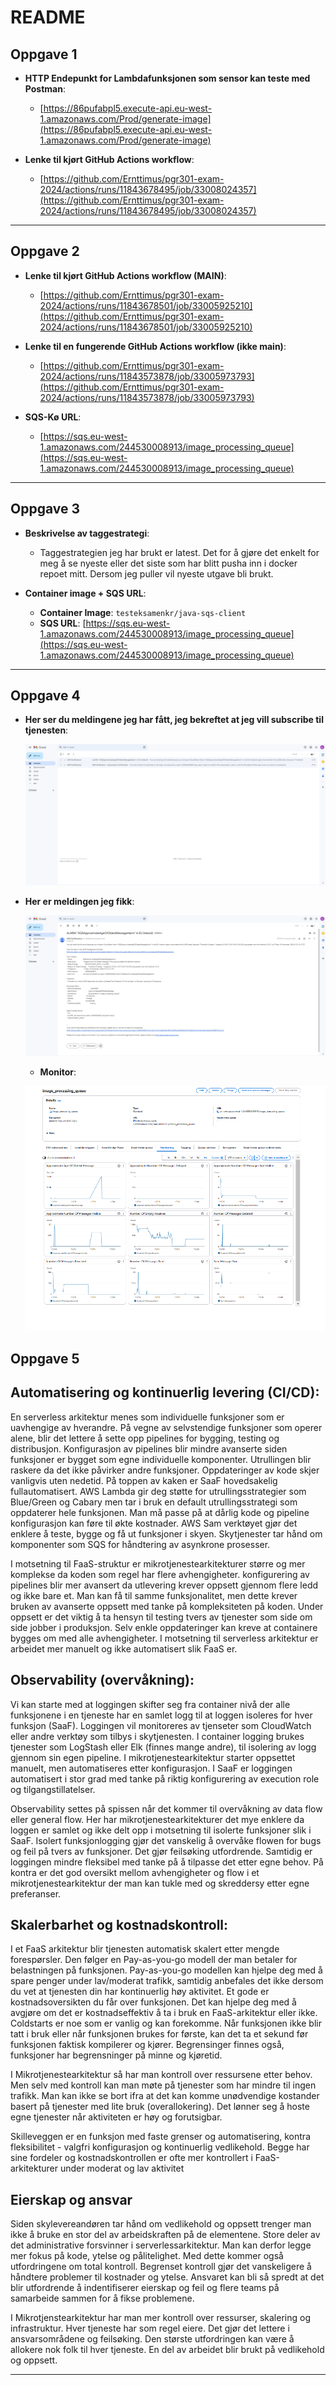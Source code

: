 
# README

## Oppgave 1

- **HTTP Endepunkt for Lambdafunksjonen som sensor kan teste med Postman**:
  - [https://86pufabpl5.execute-api.eu-west-1.amazonaws.com/Prod/generate-image](https://86pufabpl5.execute-api.eu-west-1.amazonaws.com/Prod/generate-image)  <!-- Updated endpoint -->

- **Lenke til kjørt GitHub Actions workflow**:
  - [https://github.com/Ernttimus/pgr301-exam-2024/actions/runs/11843678495/job/33008024357](https://github.com/Ernttimus/pgr301-exam-2024/actions/runs/11843678495/job/33008024357)

---

## Oppgave 2

- **Lenke til kjørt GitHub Actions workflow (MAIN)**:
  - [https://github.com/Ernttimus/pgr301-exam-2024/actions/runs/11843678501/job/33005925210](https://github.com/Ernttimus/pgr301-exam-2024/actions/runs/11843678501/job/33005925210)

- **Lenke til en fungerende GitHub Actions workflow (ikke main)**:
  - [https://github.com/Ernttimus/pgr301-exam-2024/actions/runs/11843573878/job/33005973793](https://github.com/Ernttimus/pgr301-exam-2024/actions/runs/11843573878/job/33005973793)

- **SQS-Kø URL**:
  - [https://sqs.eu-west-1.amazonaws.com/244530008913/image_processing_queue](https://sqs.eu-west-1.amazonaws.com/244530008913/image_processing_queue)

---

## Oppgave 3

- **Beskrivelse av taggestrategi**: 
  - Taggestrategien jeg har brukt er latest. Det for å gjøre det enkelt for meg å se nyeste eller det siste som har blitt pusha inn i docker repoet mitt. Dersom jeg puller vil nyeste utgave bli brukt.

- **Container image + SQS URL**:
  - **Container Image**: `testeksamenkr/java-sqs-client`
  - **SQS URL**: [https://sqs.eu-west-1.amazonaws.com/244530008913/image_processing_queue](https://sqs.eu-west-1.amazonaws.com/244530008913/image_processing_queue)

---

## Oppgave 4

- **Her ser du meldingene jeg har fått, jeg bekreftet at jeg vill subscribe til tjenesten**:
  
  ![Subscription Confirmation](img/messages.png)
  
- **Her er meldingen jeg fikk**:
  
  ![Operation Successful](img/det_fungerte.png)


  - **Monitor**:
  
  ![Monitor](img/monitor.png)



## Oppgave 5



## Automatisering og kontinuerlig levering (CI/CD): 

En serverless arkitektur menes som individuelle funksjoner som er uavhengige av hverandre. På vegne av selvstendige funksjoner som operer alene, blir det lettere å sette opp pipelines for bygging, testing og distribusjon. Konfigurasjon av pipelines blir mindre avanserte siden funksjoner er bygget som egne individuelle komponenter. Utrullingen blir raskere da det ikke påvirker andre funksjoner. Oppdateringer av kode skjer vanligvis uten nedetid. På toppen av kaken er SaaF hovedsakelig fullautomatisert. AWS Lambda gir deg støtte for utrullingsstrategier som Blue/Green og Cabary men tar i bruk en default utrullingsstrategi som oppdaterer hele funksjonen. Man må passe på at dårlig kode og pipeline konfigurasjon kan føre til økte kostnader. AWS Sam verktøyet gjør det enklere å teste, bygge og få ut funksjoner i skyen. Skytjenester tar hånd om komponenter som SQS for håndtering av asynkrone prosesser. 




I motsetning til FaaS-struktur er mikrotjenestearkitekturer større og mer komplekse da koden som regel har flere avhengigheter. konfigurering av pipelines blir mer avansert da utlevering krever oppsett gjennom flere ledd og ikke bare et. Man kan få til samme funksjonalitet, men dette krever bruken av avanserte oppsett med tanke på kompleksiteten på koden. Under oppsett er det viktig å ta hensyn til testing tvers av tjenester som side om side jobber i produksjon. Selv enkle oppdateringer kan kreve at containere bygges om med alle avhengigheter. I motsetning til serverless arkitektur er arbeidet mer manuelt og ikke automatisert slik FaaS er.


## Observability (overvåkning): 


Vi kan starte med at loggingen skifter seg fra container nivå der alle funksjonene i en tjeneste har en samlet logg til at loggen isoleres for hver funksjon (SaaF). Loggingen vil monitoreres av tjenseter som CloudWatch eller andre verktøy som tilbys i skytjenesten. I container logging brukes tjenester som LogStash eller Elk (finnes mange andre), til isolering av logg gjennom sin egen pipeline. I mikrotjenestearkitektur starter oppsettet manuelt, men automatiseres etter konfigurasjon. I SaaF er loggingen automatisert i stor grad med tanke på riktig konfigurering av execution role og tilgangstillatelser.

Observability settes på spissen når det kommer til overvåkning av data flow eller general flow. Her har mikrotjenestearkitekturer det mye enklere da loggen er samlet og ikke delt opp i motsetning til isolerte funksjoner slik i SaaF. Isolert funksjonlogging gjør det vanskelig å overvåke flowen for bugs og feil på tvers av funksjoner. Det gjør feilsøking utfordrende. Samtidig er loggingen mindre fleksibel med tanke på å tilpasse det etter egne behov. På kontra er det god oversikt mellom avhengigheter og flow i et mikrotjenestearkitektur der man kan tukle med og skreddersy etter egne preferanser.




## Skalerbarhet og kostnadskontroll: 


I et FaaS arkitektur blir tjenesten automatisk skalert etter mengde forespørsler. Den følger en Pay-as-you-go modell der man betaler for belastningen på funksjonen. Pay-as-you-go modellen kan hjelpe deg med å spare penger under lav/moderat trafikk, samtidig anbefales det ikke dersom du vet at tjenesten din har kontinuerlig høy aktivitet. Et gode er kostnadsoversikten du får over funksjonen. Det kan hjelpe deg med å avgjøre om det er kostnadseffektiv å ta i bruk en FaaS-arkitektur eller ikke. Coldstarts er noe som er vanlig og kan forekomme. Når funksjonen ikke blir tatt i bruk eller når funksjonen brukes for første, kan det ta et sekund før funksjonen faktisk kompilerer og kjører. Begrensinger finnes også, funksjoner har begrensninger på minne og kjøretid.


I Mikrotjenestearkitektur så har man kontroll over ressursene etter behov. Men selv med kontroll kan man møte på tjenester som har mindre til ingen trafikk. Man kan ikke se bort ifra at det kan komme unødvendige kostander basert på tjenester med lite bruk (overallokering). Det lønner seg å hoste egne tjenester når aktiviteten er høy og forutsigbar. 


Skilleveggen er en funksjon med faste grenser og automatisering, kontra fleksibilitet - valgfri konfigurasjon og kontinuerlig vedlikehold. Begge har sine fordeler og kostnadskontrollen er ofte mer kontrollert i FaaS-arkitekturer under moderat og lav aktivitet


## Eierskap og ansvar


Siden skylevereandøren tar hånd om vedlikehold og oppsett trenger man ikke å bruke en stor del av arbeidskraften på de elementene. Store deler av det administrative forsvinner i serverlessarkitektur. Man kan derfor legge mer fokus på kode, ytelse og pålitelighet. Med dette kommer også utfordringene om total kontroll. Begrenset kontroll gjør det vanskeligere å håndtere problemer til kostnader og ytelse. Ansvaret kan bli så spredt at det blir utfordrende å indentifiserer eierskap og feil og flere teams på samarbeide sammen for å fikse problemene. 


I Mikrotjenstearkitektur har man mer kontroll over ressurser, skalering og infrastruktur. Hver tjeneste har som regel eiere. Det gjør det lettere i ansvarsområdene og feilsøking. Den største utfordringen kan være å allokere nok folk til hver tjeneste. En del av arbeidet blir brukt på vedlikehold og oppsett. 

---




